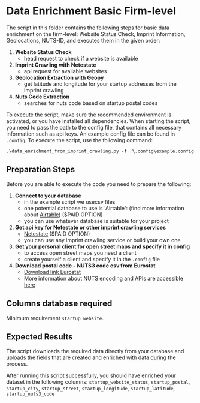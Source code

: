 # Data Enrichment Basic Firm-level

The script in this folder contains the following steps for basic data enrichment on the firm-level: Website Status Check, Imprint Information, Geolocations, NUTS-ID, and executes them in the given order:

1. **Website Status Check** 
   - head request to check if a website is available
2. **Imprint Crawling with Netestate**
   - api request for available websites
3. **Geolocation Extraction with Geopy**
   - get latitude and longitude for your startup addresses from the imprint crawling
4. **Nuts Code Extraction**
   - searches for nuts code based on startup postal codes

To execute the script, make sure the recommended environment is activated, or you have installed all dependencies.
When starting the script, you need to pass the path to the config file, that contains all necessary information such as api keys.
An example config file can be found in `.config`. To execute the script, use the following command:
````
.\data_enrichment_from_imprint_crawling.py -f .\.config\example.config
````
## Preparation Steps
Before you are able to execute the code you need to prepare the following:
1. **Connect to your database**
   - in the example script we usecsv files
   - one potential database to use is 'Airtable': (find more information about [Airtable](https://www.airtable.com/)) ($PAID OPTION)
   - you can use whatever database is suitable for your project
3. **Get api key for Netestate or other imprint crawling services**
   - [Netestate](https://www.netestate.de/) ($PAID OPTION)
   - you can use any imprint crawling service or build your own one
4. **Get your personal client for open street maps and specify it in config**
   - to access open street maps you need a client
   - create yourself a client and specify it in the `.config` file
5. **Download postal code - NUTS3 code csv from Eurostat**
   - [Download link Eurostat](https://gisco-services.ec.europa.eu/tercet/flat-files)
   - More information about NUTS encoding and APIs are accessible [here](https://gisco-services.ec.europa.eu/distribution/v2/nuts/download/)

## Columns database required
Minimum requirement `startup_website`.

## Expected Results
The script downloads the required data directly from your database and uploads the fields that are created and enriched with data during the process. 

After running this script successfully, you should have enriched your dataset in the following columns:
 `startup_website_status`, `startup_postal`, `startup_city`, `startup_street`, `startup_longitude`, `startup_latitude`, `startup_nuts3_code`

